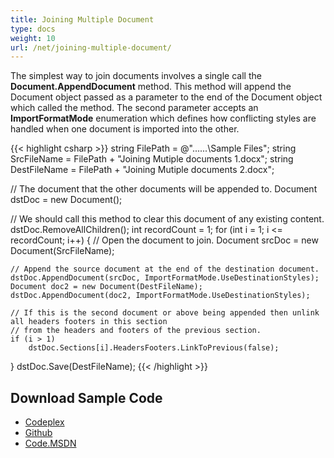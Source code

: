 ```yaml
---
title: Joining Multiple Document
type: docs
weight: 10
url: /net/joining-multiple-document/
---
```


The simplest way to join documents involves a single call the **Document.AppendDocument** method. This method will append the Document object passed as a parameter to the end of the Document object which called the method. The second parameter accepts an **ImportFormatMode** enumeration which defines how conflicting styles are handled when one document is imported into the other.

{{< highlight csharp >}}
string FilePath = @"..\..\..\Sample Files\";
string SrcFileName = FilePath + "Joining Mutiple documents 1.docx";
string DestFileName = FilePath + "Joining Mutiple documents 2.docx";

// The document that the other documents will be appended to.
Document dstDoc = new Document();

// We should call this method to clear this document of any existing content.
dstDoc.RemoveAllChildren();
int recordCount = 1;
for (int i = 1; i <= recordCount; i++)
{
    // Open the document to join.
    Document srcDoc = new Document(SrcFileName);

    // Append the source document at the end of the destination document.
    dstDoc.AppendDocument(srcDoc, ImportFormatMode.UseDestinationStyles);
    Document doc2 = new Document(DestFileName);
    dstDoc.AppendDocument(doc2, ImportFormatMode.UseDestinationStyles);

    // If this is the second document or above being appended then unlink all headers footers in this section
    // from the headers and footers of the previous section.
    if (i > 1)
        dstDoc.Sections[i].HeadersFooters.LinkToPrevious(false);
}
dstDoc.Save(DestFileName);
{{< /highlight >}}

## **Download Sample Code**

- [Codeplex](https://asposeopenxml.codeplex.com/releases/view/617779)
- [Github](https://github.com/aspose-words/Aspose.Words-for-.NET/releases/tag/MissingFeaturesofOpenXMLWordsv1.1)
- [Code.MSDN](https://code.msdn.microsoft.com/Missing-Features-in-6a2c882b)
